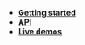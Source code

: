 -   [**Getting started**](getting-started)
-   [**API**](api)
-   [**Live demos**](/demo/ ':ignore Live demos')
